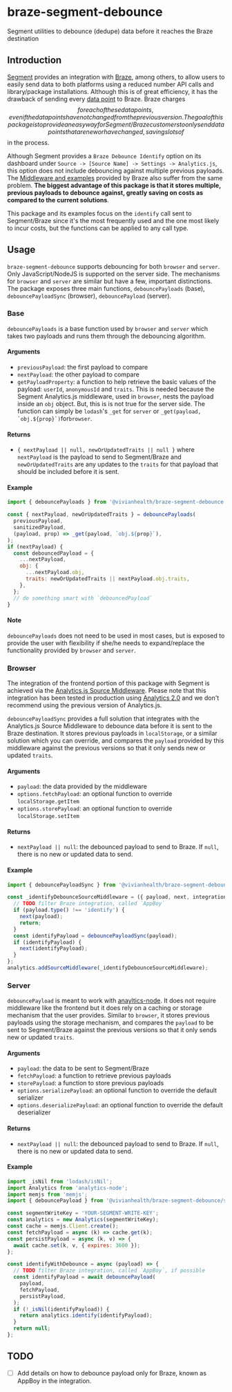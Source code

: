 # braze-segment-debounce

Segment utilities to debounce (dedupe) data before it reaches the Braze destination

## Introduction

[Segment](https://segment.com/) provides an integration with
[Braze](https://www.braze.com/), among others, to allow users to easily
send data to both platforms using a reduced number API calls and
library/package installations. Although this is of great efficiency, it has
the drawback of sending every [data
point](https://www.braze.com/docs/user_guide/onboarding_with_braze/data_points/)
to Braze. Braze charges $$ for each of these data points, even if the data
points have not changed from the previous version. The goal of this package
is to provide an easy way for Segment/Braze customers to only send data
points that are new or have changed, savings lots of $$ in the process.

Although Segment provides a `Braze Debounce Identify` option on its
dashboard under `Source -> [Source Name] -> Settings -> Analytics.js`,
this option does not include debouncing against multiple previous payloads.
The [Middleware and examples](https://github.com/segmentio/segment-braze-mobile-middleware)
provided by Braze also suffer from the same problem. **The biggest
advantage of this package is that it stores multiple, previous payloads to
debounce against, greatly saving on costs as compared to the current
solutions**.

This package and its examples focus on the `identify` call sent to
Segment/Braze since it's the most frequently used and the one most likely
to incur costs, but the functions can be applied to any call type.

## Usage

`braze-segment-debounce` supports debouncing for both `browser` and `server`. Only
JavaScript/NodeJS is supported on the server side. The mechanisms for `browser`
and `server` are similar but have a few, important distinctions. The
package exposes three main functions, `debouncePayloads` (base),
`debouncePayloadSync` (browser), `debouncePayload` (server).

### Base

`debouncePayloads` is a base function used by `browser` and `server` which takes
two payloads and runs them through the debouncing algorithm.

#### Arguments

- `previousPayload`: the first payload to compare
- `nextPayload`: the other payload to compare
- `getPayloadProperty`: a function to help retrieve the basic values of
  the payload: `userId`, `anonymousId` and `traits`. This is needed because
  the Segment Analytics.js middleware, used in `browser`, nests the payload
  inside an `obj` object. But, this is is not true for the server side. The
  function can simply be `lodash`'s `_get` for `server` or `` _get(payload, `obj.${prop}`) ``for`browser`.

#### Returns

- `{ nextPayload || null, newOrUpdatedTraits || null }` where
  `nextPayload` is the payload to send to Segment/Braze and
  `newOrUpdatedTraits` are any updates to the `traits` for that payload
  that should be included before it is sent.

#### Example

```js
import { debouncePayloads } from '@vivianhealth/braze-segment-debounce';

const { nextPayload, newOrUpdatedTraits } = debouncePayloads(
  previousPayload,
  sanitizedPayload,
  (payload, prop) => _get(payload, `obj.${prop}`),
);
if (nextPayload) {
  const debouncedPayload = {
    ...nextPayload,
    obj: {
      ...nextPayload.obj,
      traits: newOrUpdatedTraits || nextPayload.obj.traits,
    },
  };
  // do something smart with `debouncedPayload`
}
```

#### Note

`debouncePayloads` does not need to be used in most cases, but is exposed to
provide the user with flexibility if she/he needs to expand/replace the
functionality provided by `browser` and `server`.

### Browser

The integration of the frontend portion of this package with Segment is
achieved via the [Analytics.js
Source Middleware](https://segment.com/docs/connections/sources/catalog/libraries/website/javascript/middleware/#using-source-middlewares).
Please note that this integration has been tested in production using
[Analytics
2.0](https://segment.com/docs/connections/sources/catalog/libraries/website/javascript/)
and we don't recommend using the previous version of Analytics.js.

`debouncePayloadSync` provides a full solution that integrates with the
Analytics.js Source Middleware to debounce data before it is sent to
the Braze destination. It stores previous payloads in `localStorage`, or a
similar solution which you can override, and compares the `payload`
provided by this middleware against the previous versions so that it only
sends new or updated `traits`.

#### Arguments

- `payload`: the data provided by the middleware
- `options.fetchPayload`: an optional function to override `localStorage.getItem`
- `options.storePayload`: an optional function to override `localStorage.setItem`

#### Returns

- `nextPayload || null`: the debounced payload to send to Braze. If `null`,
  there is no new or updated data to send.

#### Example

```js
import { debouncePayloadSync } from '@vivianhealth/braze-segment-debounce/browser';

const _identifyDebounceSourceMiddleware = ({ payload, next, integrations }) => {
  // TODO filter Braze integration, called `AppBoy`
  if (payload.type() !== 'identify') {
    next(payload);
    return;
  }
  const identifyPayload = debouncePayloadSync(payload);
  if (identifyPayload) {
    next(identifyPayload);
  }
};
analytics.addSourceMiddleware(_identifyDebounceSourceMiddleware);
```

### Server

`debouncePayload` is meant to work with
[anayltics-node](https://www.npmjs.com/package/analytics-node). It does not
require middleware like the frontend but it does rely on a caching or
storage mechanism that the user provides. Similar to `browser`, it stores
previous payloads using the storage mechanism, and compares the `payload`
to be sent to Segment/Braze against the previous versions so that it only
sends new or updated `traits`.

#### Arguments

- `payload`: the data to be sent to Segment/Braze
- `fetchPayload`: a function to retrieve previous payloads
- `storePayload`: a function to store previous payloads
- `options.serializePayload`: an optional function to override the default serializer
- `options.deserializePayload`: an optional function to override the default deserializer

#### Returns

- `nextPayload || null`: the debounced payload to send to Braze. If `null`,
  there is no new or updated data to send.

#### Example

```js
import _isNil from 'lodash/isNil';
import Analytics from 'analytics-node';
import memjs from 'memjs';
import { debouncePayload } from '@vivianhealth/braze-segment-debounce/server';

const segmentWriteKey = 'YOUR-SEGMENT-WRITE-KEY';
const analytics = new Analytics(segmentWriteKey);
const cache = memjs.Client.create();
const fetchPayload = async (k) => cache.get(k);
const persistPayload = async (k, v) => {
  await cache.set(k, v, { expires: 3600 });
};

const identifyWithDebounce = async (payload) => {
  // TODO filter Braze integration, called `AppBoy`, if possible
  const identifyPayload = await debouncePayload(
    payload,
    fetchPayload,
    persistPayload,
  );
  if (!_isNil(identifyPayload)) {
    return analytics.identify(identifyPayload);
  }
  return null;
};
```

## TODO

- [ ] Add details on how to debounce payload only for Braze, known as
      AppBoy in the integration.
